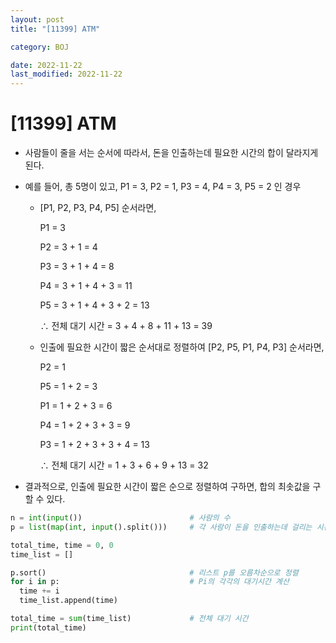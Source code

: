 ```yaml
---
layout: post
title: "[11399] ATM"

category: BOJ

date: 2022-11-22
last_modified: 2022-11-22
---
```

# [11399] ATM
- 사람들이 줄을 서는 순서에 따라서, 돈을 인출하는데 필요한 시간의 합이 달라지게 된다.
- 예를 들어, 총 5명이 있고, P1 = 3, P2 = 1, P3 = 4, P4 = 3, P5 = 2 인 경우
  - [P1, P2, P3, P4, P5] 순서라면,
  
    P1 = 3
    
    P2 = 3 + 1 = 4
    
    P3 = 3 + 1 + 4 = 8
    
    P4 = 3 + 1 + 4 + 3 = 11
    
    P5 = 3 + 1 + 4 + 3 + 2 = 13
    
    ∴ 전체 대기 시간 = 3 + 4 + 8 + 11 + 13 = 39
    
  - 인출에 필요한 시간이 짧은 순서대로 정렬하여 [P2, P5, P1, P4, P3] 순서라면,
    
    P2 = 1
    
    P5 = 1 + 2 = 3
    
    P1 = 1 + 2 + 3 = 6
    
    P4 = 1 + 2 + 3 + 3 = 9
    
    P3 = 1 + 2 + 3 + 3 + 4 = 13
    
    ∴ 전체 대기 시간 = 1 + 3 + 6 + 9 + 13 = 32
    
- 결과적으로, 인출에 필요한 시간이 짧은 순으로 정렬하여 구하면, 합의 최솟값을 구할 수 있다.
  
```python
n = int(input())                        # 사람의 수
p = list(map(int, input().split()))     # 각 사람이 돈을 인출하는데 걸리는 시간 Pi

total_time, time = 0, 0
time_list = []

p.sort()                                # 리스트 p를 오름차순으로 정렬
for i in p:                             # Pi의 각각의 대기시간 계산
  time += i
  time_list.append(time)

total_time = sum(time_list)             # 전체 대기 시간
print(total_time)
```
